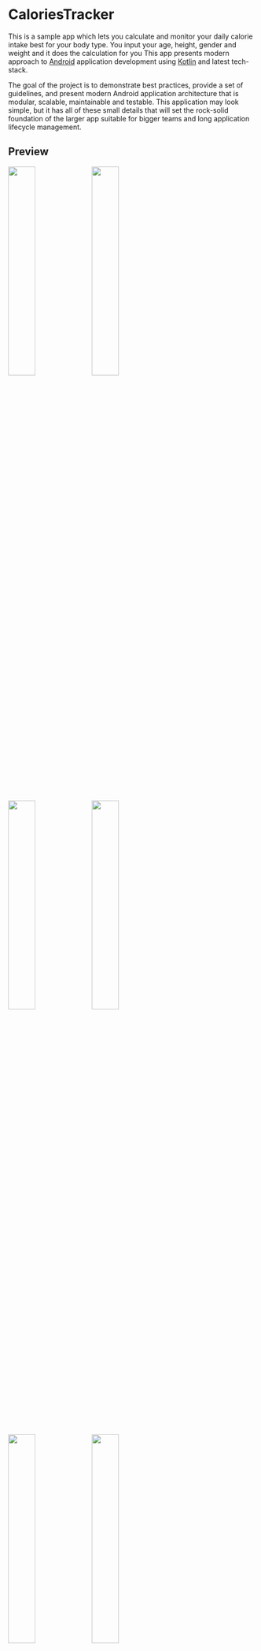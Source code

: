 # CaloriesTracker 
This is a sample app which lets you calculate and monitor your daily calorie intake best for your body type. You input your age, height, gender and weight and it does the calculation for you
This app presents modern approach to [Android](https://www.android.com/) application development using [Kotlin](https://kotlinlang.org/) and latest tech-stack.

The goal of the project is to demonstrate best practices, provide a set of guidelines, and present modern Android
application architecture that is modular, scalable, maintainable and testable. This application may look simple, but it
has all of these small details that will set the rock-solid foundation of the larger app suitable for bigger teams and
long application lifecycle management.


## Preview
<img src="https://user-images.githubusercontent.com/61085272/161438265-feec6c84-8b75-4492-9da3-f416d51a2b65.png" width="33%" /> <img src="https://user-images.githubusercontent.com/61085272/161438267-57300409-01c1-4b5f-9bf0-b69296094729.png" width="33%" /> 
<img src="https://user-images.githubusercontent.com/61085272/161438270-5fefaa84-75e7-413a-a31e-ebbbc6afa8cf.png" width="33%"/> <img src="https://user-images.githubusercontent.com/61085272/161438276-e194e542-47b2-494a-a1d4-d3409bef5f39.png" width="33%"/>   
<img src="https://user-images.githubusercontent.com/61085272/161438279-f7fba611-87e1-44ce-9e2b-3d0db6683c53.png" width="33%"/> <img src="https://user-images.githubusercontent.com/61085272/161438281-40040203-3293-4536-8269-dbd97c99d0da.png" width="33%"/>   
<img src="https://user-images.githubusercontent.com/61085272/161438282-7e529327-b094-44aa-8b7c-a2e4f37ce81a.png" width="33%"/> <img src="https://user-images.githubusercontent.com/61085272/161438285-d49e5eb8-d253-49ad-82ab-337e17fa2cc0.png" width="33%"/>   
  


<p align="center">
 <center><img width="100%%"  src="files/android_clean_architecture_banner.png"></a></center>
</p>

# Android Clean Architecture 
[![Codacy Badge](https://api.codacy.com/project/badge/Grade/3ae0843cfd584f0582162c3c97000fd0)](https://app.codacy.com/manual/happysingh23828/Android-Clean-Architecture?utm_source=github.com&utm_medium=referral&utm_content=happysingh23828/Android-Clean-Architecture&utm_campaign=Badge_Grade_Settings)
[![platform](https://img.shields.io/badge/platform-Android-yellow.svg)](https://www.android.com)
![Android CI](https://github.com/happysingh23828/Android-Clean-Architecture/workflows/Android%20CI/badge.svg)
[![GitHub license](https://img.shields.io/badge/License-MIT-blue.svg)](LICENSE)
![Github Followers](https://img.shields.io/github/followers/happysingh23828?label=Follow&style=social)
![GitHub stars](https://img.shields.io/github/stars/happysingh23828/Android-Clean-Architecture?style=social)
![GitHub forks](https://img.shields.io/github/forks/happysingh23828/Android-Clean-Architecture?style=social)
![GitHub watchers](https://img.shields.io/github/watchers/happysingh23828/Android-Clean-Architecture?style=social)
![Twitter Follow](https://img.shields.io/twitter/follow/happysingh23828?label=Follow&style=social)

This is a Calories Tracker Android application 📱 built to demonstrate use of *Clean Architecture* tools. Dedicated to all Android Developers with ❤️.


Min Api Level : 21 [Supports Over 87% Devices ](https://developer.android.com/about/dashboards)

Build System : [Gradle](https://gradle.org/)

[![Clean Architecture App](https://img.shields.io/badge/CleanArchitecture🍲-APK-red.svg?style=for-the-badge&logo=android)](https://github.com/happysingh23828/Android-Clean-Architecture/raw/master/files/clean-arc.apk)


## - About
The app consumes [Open Food API](https://us.openfoodfacts.org) to display Different foods and their nutritional value
- Modular approch followed
- It is heavily implemented by following standard clean architecture principle.
- Multi Module Code Coverage reports using Jacoco.
- static code analyses added by using detekt, ktlint.
- Android CI github action integration. 
- [S.O.L.I.D](https://en.wikipedia.org/wiki/SOLID) priciple followed for more understandable, flexible and maintainable.

### - Disclaimer

Note: The use of clean architecture may seem over-complicated for this sample project. However, this allows us to keep the amount of boilerplate code to a minimum and also demonstrate the approach in a simpler form.

Clean Architecture will not be appropriate for every project, so it is down to you to decide whether or not it fits your needs 🙂

## - Built With 🛠
- [Kotlin](https://kotlinlang.org/) - First class and official programming language for Android development.
- [Rx-Java](https://github.com/ReactiveX/RxJava) - For composing asynchronous and event-based programs by using observable sequences.
- [Android Architecture Components](https://developer.android.com/topic/libraries/architecture) - Collection of libraries that help you design robust, testable, and maintainable apps.
  - [LiveData](https://developer.android.com/topic/libraries/architecture/livedata) - Data objects that notify views when the underlying database changes.
  - [ViewModel](https://developer.android.com/topic/libraries/architecture/viewmodel) - Stores UI-related data that isn't destroyed on UI changes. 
  - [Room](https://developer.android.com/topic/libraries/architecture/room) - SQLite object mapping library.
- [Dagger 2](https://dagger.dev/) - Dependency Injection Framework
- [Retrofit](https://square.github.io/retrofit/) - A type-safe HTTP client for Android and Java.
- [OkHttp](http://square.github.io/okhttp/) - HTTP client that's efficient by default: HTTP/2 support allows all requests to the same host to share a socket
- [Glide](https://github.com/bumptech/glide) - image loading framework for Android
- [Gson](https://github.com/google/gson) - used to convert Java Objects into their JSON representation and vice versa.
- [Mockito](http://site.mockito.org/) - Most popular mocking framework for Java/kotlin.
- [Robolectric](http://robolectric.org/) - allows you to write unit tests and run them on a desktop JVM while still using Android API.
- [Stetho](https://github.com/facebook/stetho) - Stetho is a debug bridge for Android applications, enabling the powerful Chrome Developer Tools and much more.
- [Detekt](https://detekt.github.io/detekt/) - Detekt is a static analyze tool for the Kotlin language. It's open source.
- [Ktlint](https://github.com/pinterest/ktlint) -Ktlint is a static code analysis tool maintain by Pinterest. Linter and formatter for Kotlin code.

## - Clean Architecture

<center><img width="200" height="200" src="https://koenig-media.raywenderlich.com/uploads/2019/06/Android-Clean-Architecture.png"><p>- photo by: <a href="https://www.raywenderlich.com/3595916-clean-architecture-tutorial-for-android-getting-started">raywenderlich</a></p></center>

### What is clean architecture?
Architecture means the overall design of the project. It's the organization of the code into classes or files or components or modules. And it's how all these groups of code relate to each other. The architecture defines where the application performs its core functionality and how that functionality interacts with things like the database and the user interface.

### Why the cleaner approach?
1. Separation of code in different layers with assigned responsibilities making it easier for further modification.
2. High level of abstraction
3. Loose coupling between the code
4. Testing of code is painless
> Clean code always looks like it was written by someone who cares. - by Michael Feathers”

### Layers
- **Domain** - Would execute business logic which is independent of any layer and is just a pure kotlin/java package with no android specific dependency.
- **Data** - Would dispense the required data for the application to the domain layer by implementing interface exposed by the domain.
- **Presentation / framework** - Would include both domain and data layer and is android specific which executes the UI logic.

## - Modules of App
  ### App 
  It uses the all the components and class releated to Android Framework. It gets the data from presentation layer and shows on UI.
  
  ### BuildSrc
  This module helps to list and manage all the dependencies of the app at one place. It has list of dependencies and versions of that dependencies.
  
  ### Data 
  The Data layer is our access point to external data layers and is used to fetch data from multiple sources (the cache and remote in our case).
  
  ### Cache
  The Cache layer handles all communication with the local database which is used to cache data.
  
  ### Domain
  The domain layer responsibility is to simply contain the UseCase instance used to retrieve data from the Data layer and pass it onto the Presentation layer. 
  
  ### Presentation
  This layer's responsibility is to handle the presentation of the User Interface, but at the same time knows nothing about the user interface itself. This layer has no dependence on the Android Framework, it is a pure Kotlin module. Each ViewModel class that is created implements the ViewModel class found within the Architecture components library. This ViewModel can then be used by the UI layer to communicate with UseCases and retrieve data.
  
  ### Remote
  The Remote layer handles all communications with remote sources, in our case it makes a simple API call using a Retrofit interface. 

## - Code Coverage Reports
This projects uses [jacoco plugin](https://www.jacoco.org/jacoco/) for generate code coverage reports. currently each modules generates seprate code reports.

  #### Java/Kotlin Modules
  Use `./gradlew jacocoTestReport`
  
  Reports location for each module-<br>
  `-/data/build/reports/jacoco/test/html/index.html`<br>
  `-/domain/build/reports/jacoco/test/html/index.html`<br>
  `-/remote/build/reports/jacoco/test/html/index.html`<br>

  #### Android Modules
  Use `./gradlew jacocoTestReportDebug`

  Reports location for each module-<br>
  `-/app/build/reports/jacoco/debug/index.html`<br>
  `-/cache/build/reports/jacoco/debug/index.html`<br>
  `-/presentattion/build/reports/jacoco/debug/index.html` <br>
 
 
## - Code Quality Checks
This projects uses detekt, ktlint static code analyser and auto formatter in CI/CD pipeline to maintain code quality. they also genrated reports.

  #### Run detekt locally
  Use `./gradlew detekt`
  
  Reports location for each module-<br>
  `-/cache/build/reports/detekt/report.html`<br>
  `-/domain/build/reports/detekt/report.html`<br>
  `-/remote/build/reports/detekt/report.html`<br>

  #### Run ktlint locally
  Use `./gradlew ktlint`

  Reports location for each module-<br>
  `-/app/build/reports/ktlint/ktlint-checkstyle-report.xml`<br>
  `-/cache/build/reports/ktlint/ktlint-checkstyle-report.xml`<br>
  `-/presentattion/build/reports/ktlint/ktlint-checkstyle-report.xml` <br>
 
  #### Run ktlint formatter locally
  Use `./gradlew ktlintFormat`
  

## - Current App's Architecture
This app uses [***MVVM (Model View View-Model)***](https://developer.android.com/jetpack/docs/guide#recommended-app-arch) architecture.

![](https://developer.android.com/topic/libraries/architecture/images/final-architecture.png)

## - Future Plans 
2. Instrumentation test cases to be added.
3. Merge all code covergae reports at single place.
4. MvRx implementaion on the UI layer.
5. MVI implementation on the UI layer.
6. Reach code coverage atleast 80%.
7. Dark Mode theme etc.


## - Thanks
A special thanks to the authors involved with this repository, they were a great resource during our learning!
- https://github.com/bufferapp/android-clean-architecture-mvi-boilerplate

## If this project helps you in anyway, show your love :heart: by putting a :star: on this project :v:


## - Contributing


Any contributions, large or small, major features, bug fixes, are welcomed and appreciated
but will be thoroughly reviewed .


## - License

```
MIT License

Copyright (c) 2020 Tochukwu Okey-Munonye

Permission is hereby granted, free of charge, to any person obtaining a copy
of this software and associated documentation files (the "Software"), to deal
in the Software without restriction, including without limitation the rights
to use, copy, modify, merge, publish, distribute, sublicense, and/or sell
copies of the Software, and to permit persons to whom the Software is
furnished to do so, subject to the following conditions:

The above copyright notice and this permission notice shall be included in all
copies or substantial portions of the Software.

THE SOFTWARE IS PROVIDED "AS IS", WITHOUT WARRANTY OF ANY KIND, EXPRESS OR
IMPLIED, INCLUDING BUT NOT LIMITED TO THE WARRANTIES OF MERCHANTABILITY,
FITNESS FOR A PARTICULAR PURPOSE AND NONINFRINGEMENT. IN NO EVENT SHALL THE
AUTHORS OR COPYRIGHT HOLDERS BE LIABLE FOR ANY CLAIM, DAMAGES OR OTHER
LIABILITY, WHETHER IN AN ACTION OF CONTRACT, TORT OR OTHERWISE, ARISING FROM,
OUT OF OR IN CONNECTION WITH THE SOFTWARE OR THE USE OR OTHER DEALINGS IN THE
SOFTWARE.```
